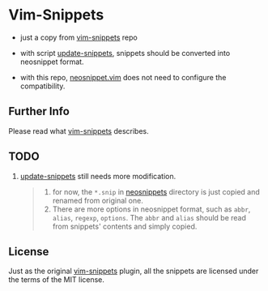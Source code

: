 # Vim-Snippets

* just a copy from [vim-snippets][1] repo

* with script [update-snippets](update-snippets), snippets should be converted
    into neosnippet format.

* with this repo, [neosnippet.vim][2] does not need to configure the compatibility.

## Further Info
Please read what [vim-snippets][1] describes.

## TODO
1. [update-snippets](update-snippets) still needs more modification.

    > 1. for now, the `*.snip` in [neosnippets](neosnippets/) directory is just
    > copied and renamed from original one.
    > 2. There are more options in neosnippet format, such as `abbr`, `alias`,
    > `regexp`, `options`. The `abbr` and `alias` should be read from snippets'
    > contents and simply copied.

## License
Just as the original [vim-snippets][1] plugin, all the snippets are licensed
under the terms of the MIT license.

[1]: https://github.com/honza/vim-snippets
[2]: https://github.com/Shougo/neosnippet.vim
